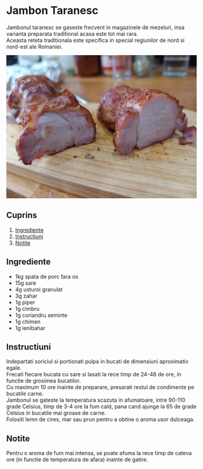 # Jambon Taranesc

Jambonul taranesc se gaseste frecvent in magazinele de mezeluri, insa varianta preparata traditional acasa este tot mai rara.  
Aceasta reteta traditionala este specifica in special regiunilor de nord si nord-est ale Romaniei.

![Jambon Taranesc](./jambon.jpg)

## Cuprins

1. [Ingrediente](#ingrediente)
2. [Instructiuni](#instructiuni)
3. [Notite](#notite)

## Ingrediente

- 1kg spata de porc fara os
- 15g sare
- 4g usturoi granulat
- 3g zahar
- 1g piper
- 1g cimbru
- 1g coriandru seminte
- 1g chimen
- 1g ienibahar

## Instructiuni

Indepartati soriciul si portionati pulpa in bucati de dimensiuni aproximativ egale.  
Frecati fiecare bucata cu sare si lasati la rece timp de 24-48 de ore, in functie de grosimea bucatilor.  
Cu maximum 10 ore inainte de preparare, presarati restul de condimente pe bucatile carne.  
Jambonul se gateste la temperatura scazuta in afumatoare, intre 90-110 grade Celsius, timp de 3-4 ore la fum cald, pana cand ajunge la 65 de grade Celsius in bucatile mai groase de carne.  
Folositi lemn de cires, mar sau prun pentru a obtine o aroma usor dulceaga. 

## Notite

Pentru o aroma de fum mai intensa, se poate afuma la rece timp de cateva ore (in functie de temperatura de afara) inainte de gatire.
